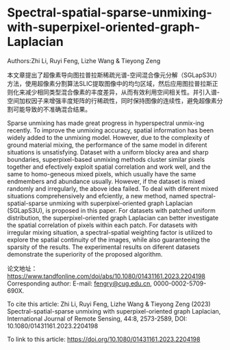 # Spectral-spatial-sparse-unmixing-with-superpixel-oriented-graph-Laplacian
Authors:Zhi Li, Ruyi Feng, Lizhe Wang & Tieyong Zeng

本文章提出了超像素导向图拉普拉斯稀疏光谱-空间混合像元分解（SGLapS3U）方法，使用超像素分割算法SLIC提取图像中的均匀区域，然后应用图拉普拉斯正则化来减少相同类型混合像素的丰度差异，从而有效利用空间相关性。并引入谱-空间加权因子来增强丰度矩阵的行稀疏性，同时保持图像的连续性，避免超像素分割可能导致的不准确混合结果。

Sparse unmixing has made great progress in hyperspectral unmix-ing recently. To improve the unmixing accuracy, spatial information has been widely added to the unmixing model. However, due to the complexity of ground material mixing, the performance of the same model in diferent situations is unsatisfying. Dataset with a uniform blocky area and sharp boundaries, superpixel-based unmixing methods cluster similar pixels together and efectively exploit spatial correlation and work well, and the same to homo-geneous mixed pixels, which usually have the same endmembers and abundance usually. However, if the dataset is mixed randomly and irregularly, the above idea failed. To deal with diferent mixed situations comprehensively and efciently, a new method, named spectral-spatial-sparse unmixing with superpixel-oriented graph Laplacian (SGLapS3U), is proposed in this paper. For datasets with patched uniform distribution, the superpixel-oriented graph Laplacian can better investigate the spatial correlation of pixels within each patch. For datasets with irregular mixing situation, a spectral-spatial weighting factor is utilized to explore the spatial continuity of the images, while also guaranteeing the sparsity of the results. The experimental results on diferent datasets demonstrate the superiority of the proposed algorithm.

论文地址：https://www.tandfonline.com/doi/abs/10.1080/01431161.2023.2204198
Corresponding author: E-mail: fengry@cug.edu.cn, 0000-0002-5709-690X.

To cite this article: Zhi Li, Ruyi Feng, Lizhe Wang & Tieyong Zeng (2023) Spectral-spatial-sparse
unmixing with superpixel-oriented graph Laplacian, International Journal of Remote Sensing,
44:8, 2573-2589, DOI: 10.1080/01431161.2023.2204198

To link to this article: https://doi.org/10.1080/01431161.2023.2204198
